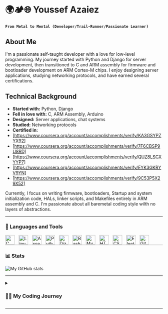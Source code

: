 # 🌍🏕️🌐 Youssef Azaiez

**`From Metal to Mental (Developer/Trail-Runner/Passionate Learner)`**

## About Me
I'm a passionate self-taught developer with a love for low-level programming. My journey started with Python and Django for server development, then transitioned to C and ARM assembly for firmware and bootloader development on ARM Cortex-M chips. I enjoy designing server applications, studying networking protocols, and have earned several certifications.

## Technical Background
- **Started with:** Python, Django
- **Fell in love with:** C, ARM Assembly, Arduino
- **Designed:** Server applications, chat systems
- **Studied:** Networking protocols
- **Certified in:**
- [https://www.coursera.org/account/accomplishments/verify/KA3GSYPZYX92]
- [https://www.coursera.org/account/accomplishments/verify/7F6CBSP9U8RD]
- [https://www.coursera.org/account/accomplishments/verify/QUZ8LSCXYYP7]
- [https://www.coursera.org/account/accomplishments/verify/EYK3GKRYV9YN]
- [https://www.coursera.org/account/accomplishments/verify/9C53P5X29X52]

Currently, I focus on writing firmware, bootloaders, Startup and system initialization code, HALs, linker scripts, and Makefiles entirely in ARM assembly and C.
I'm passionate about all baremetal coding style wilth no layers of abstractions.

---

### 🧰 Languages and Tools

<img align="left" alt="C" width="30px" style="padding-right:10px;" src="https://cdn.jsdelivr.net/gh/devicons/devicon/icons/c/c-original.svg" />
<img align="left" alt="Linux" width="30px" style="padding-right:10px;" src="https://cdn.jsdelivr.net/gh/devicons/devicon/icons/linux/linux-original.svg" />
<img align="left" alt="Assembly" width="30px" style="padding-right:10px;" src="https://github.com/anomaly1095/anomaly1095/blob/master/ASM.png" />
<img align="left" alt="Python" width="30px" style="padding-right:10px;" src="https://cdn.jsdelivr.net/gh/devicons/devicon/icons/python/python-plain.svg" />
<img align="left" alt="Django" width="30px" style="padding-right:10px;" src="https://cdn.jsdelivr.net/gh/devicons/devicon/icons/django/django-plain.svg"/>
<img align="left" alt="Bash" width="30px" style="padding-right:10px;" src="https://cdn.jsdelivr.net/gh/devicons/devicon/icons/bash/bash-original.svg" />
<img align="left" alt="MySql" width="30px" style="padding-right:10px;" src="https://cdn.jsdelivr.net/gh/devicons/devicon/icons/mysql/mysql-original-wordmark.svg" />
<img align="left" alt="HTML" width="30px" style="padding-right:10px;" src="https://cdn.jsdelivr.net/gh/devicons/devicon/icons/html5/html5-plain.svg" />
<img align="left" alt="CSS" width="30px" style="padding-right:10px;" src="https://cdn.jsdelivr.net/gh/devicons/devicon/icons/css3/css3-plain.svg" />
<img align="left" alt="Electron" width="30px" style="padding-right:10px;" src="https://cdn.jsdelivr.net/gh/devicons/devicon/icons/electron/electron-original.svg" />
<img align="left" alt="Git" width="30px" style="padding-right:10px;" src="https://cdn.jsdelivr.net/gh/devicons/devicon/icons/git/git-original.svg" />

<br />

---

### 📊 Stats

![My GitHub stats](https://github-readme-stats.vercel.app/api?username=anomaly1095&show_icons=true&bg_color=00000000)

---

<details>
 <summary><h3>👨‍💻 My Coding Journey</h3></summary>
   ## Early Discovery
   My fascination with IT began in college while majoring in management. 

   ## The Python Leap
   I started with Python and Django for web development.

   ## Command Line and Low-Level Marvels
   I then explored C, PowerShell, Linux, and Arduino, diving deep into low-level programming.

   ## Networking and Server Development
   I designed server applications and studied networking protocols using c and unix POSIX APIs, earning certifications along the way.

   ## Current Focus
   I'm now fully dedicated to systems engineering, writing firmware, bootloaders, and HALs in ARM assembly and C.
   https://github.com/anomaly1095/systemZ
</details>

---


